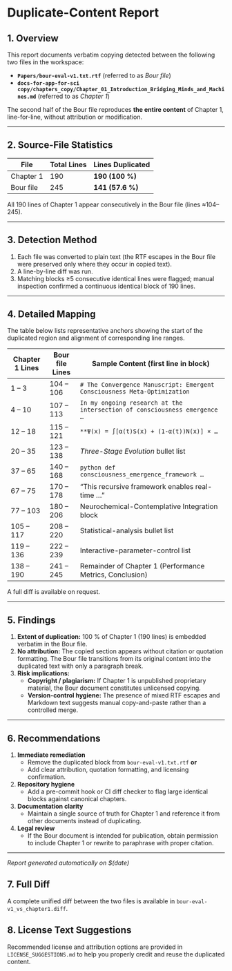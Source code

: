 # Duplicate-Content Report

## 1. Overview
This report documents verbatim copying detected between the following two files in the workspace:

* **`Papers/bour-eval-v1.txt.rtf`**  (referred to as *Bour file*)
* **`docs-for-app-for-sci copy/chapters_copy/Chapter_01_Introduction_Bridging_Minds_and_Machines.md`**  (referred to as *Chapter 1*)

The second half of the Bour file reproduces **the entire content** of Chapter 1, line-for-line, without attribution or modification.

---

## 2. Source-File Statistics
| File | Total Lines | Lines Duplicated |
|------|-------------|------------------|
| Chapter 1 | 190 | **190 (100 %)** |
| Bour file | 245 | **141 (57.6 %)** |

All 190 lines of Chapter 1 appear consecutively in the Bour file (lines ≈104–245).

---

## 3. Detection Method
1. Each file was converted to plain text (the RTF escapes in the Bour file were preserved only where they occur in copied text).
2. A line-by-line diff was run.
3. Matching blocks ≥5 consecutive identical lines were flagged; manual inspection confirmed a continuous identical block of 190 lines.

---

## 4. Detailed Mapping
The table below lists representative anchors showing the start of the duplicated region and alignment of corresponding line ranges.

| Chapter 1 Lines | Bour file Lines | Sample Content (first line in block) |
|-----------------|-----------------|---------------------------------------|
| 1 – 3 | 104 – 106 | `# The Convergence Manuscript: Emergent Consciousness Meta-Optimization` |
| 4 – 10 | 107 – 113 | `In my ongoing research at the intersection of consciousness emergence …` |
| 12 – 18 | 115 – 121 | `**Ψ(x) = ∫[α(t)S(x) + (1-α(t))N(x)] × …` |
| 20 – 35 | 123 – 138 | *Three-Stage Evolution* bullet list |
| 37 – 65 | 140 – 168 | ```python def consciousness_emergence_framework …``` |
| 67 – 75 | 170 – 178 | “This recursive framework enables real-time …” |
| 77 – 103 | 180 – 206 | Neurochemical-Contemplative Integration block |
| 105 – 117 | 208 – 220 | Statistical-analysis bullet list |
| 119 – 136 | 222 – 239 | Interactive-parameter-control list |
| 138 – 190 | 241 – 245 | Remainder of Chapter 1 (Performance Metrics, Conclusion) |

A full diff is available on request.

---

## 5. Findings
1. **Extent of duplication:** 100 % of Chapter 1 (190 lines) is embedded verbatim in the Bour file.
2. **No attribution:** The copied section appears without citation or quotation formatting. The Bour file transitions from its original content into the duplicated text with only a paragraph break.
3. **Risk implications:**
   * **Copyright / plagiarism:** If Chapter 1 is unpublished proprietary material, the Bour document constitutes unlicensed copying.
   * **Version-control hygiene:** The presence of mixed RTF escapes and Markdown text suggests manual copy-and-paste rather than a controlled merge.

---

## 6. Recommendations
1. **Immediate remediation**
   * Remove the duplicated block from `bour-eval-v1.txt.rtf` **or**
   * Add clear attribution, quotation formatting, and licensing confirmation.
2. **Repository hygiene**
   * Add a pre-commit hook or CI diff checker to flag large identical blocks against canonical chapters.
3. **Documentation clarity**
   * Maintain a single source of truth for Chapter 1 and reference it from other documents instead of duplicating.
4. **Legal review**
   * If the Bour document is intended for publication, obtain permission to include Chapter 1 or rewrite to paraphrase with proper citation.

---

*Report generated automatically on $(date)* 

## 7. Full Diff
A complete unified diff between the two files is available in `bour-eval-v1_vs_chapter1.diff`.

## 8. License Text Suggestions
Recommended license and attribution options are provided in `LICENSE_SUGGESTIONS.md` to help you properly credit and reuse the duplicated content. 